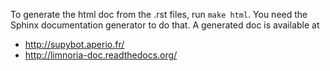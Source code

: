 To generate the html doc from the .rst files, run `make html`. 
You need the Sphinx documentation generator to do that.
A generated doc is available at

* http://supybot.aperio.fr/
* http://limnoria-doc.readthedocs.org/ 
